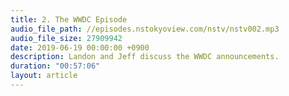 ```yaml
---
title: 2. The WWDC Episode
audio_file_path: //episodes.nstokyoview.com/nstv/nstv002.mp3
audio_file_size: 27909942
date: 2019-06-19 00:00:00 +0900
description: Landon and Jeff discuss the WWDC announcements.
duration: "00:57:06"
layout: article
---
```

